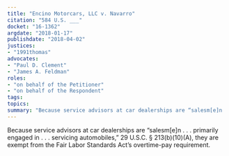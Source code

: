 ```yaml
---
title: "Encino Motorcars, LLC v. Navarro"
citation: "584 U.S. ___"
docket: "16-1362"
argdate: "2018-01-17"
publishdate: "2018-04-02"
justices:
- "1991thomas"
advocates:
- "Paul D. Clement"
- "James A. Feldman"
roles:
- "on behalf of the Petitioner"
- "on behalf of the Respondent"
tags:
topics:
summary: "Because service advisors at car dealerships are “salesm[e]n . . . primarily engaged in . . . servicing automobiles,” 29 U.S.C. § 213(b)(10)(A), they are exempt from the Fair Labor Standards Act’s overtime-pay requirement."
---
```

Because service advisors at car dealerships are “salesm[e]n . . . primarily engaged in . . . servicing automobiles,” 29 U.S.C. § 213(b)(10)(A), they are exempt from the Fair Labor Standards Act’s overtime-pay requirement.


